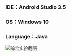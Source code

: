 ### IDE：Android Studio 3.5
### OS：Windows 10
### Language：Java



![综合实验截图](https://github.com/HBU/AndroidTest/blob/master/MainGrid/image.jpg)

